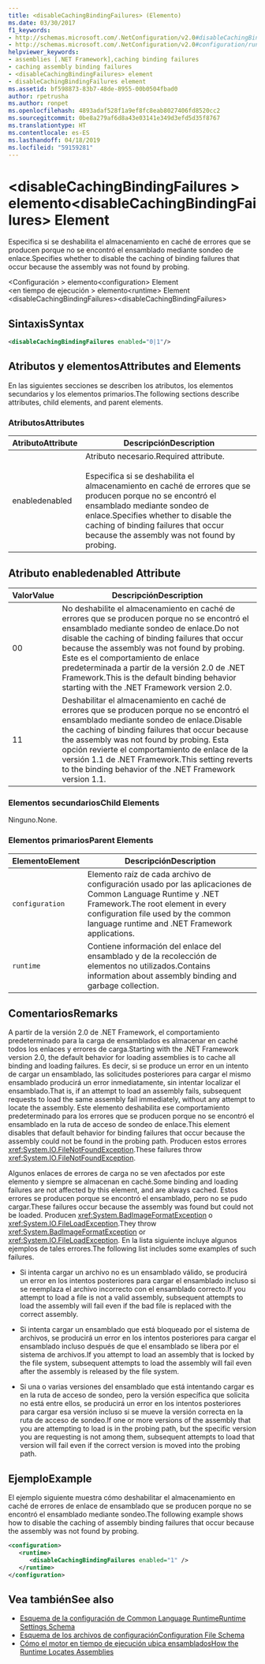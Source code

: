 ```yaml
---
title: <disableCachingBindingFailures> (Elemento)
ms.date: 03/30/2017
f1_keywords:
- http://schemas.microsoft.com/.NetConfiguration/v2.0#disableCachingBindingFailures
- http://schemas.microsoft.com/.NetConfiguration/v2.0#configuration/runtime/disableCachingBindingFailures
helpviewer_keywords:
- assemblies [.NET Framework],caching binding failures
- caching assembly binding failures
- <disableCachingBindingFailures> element
- disableCachingBindingFailures element
ms.assetid: bf598873-83b7-48de-8955-00b0504fbad0
author: rpetrusha
ms.author: ronpet
ms.openlocfilehash: 4893adaf528f1a9ef8fc8eab8027406fd8520cc2
ms.sourcegitcommit: 0be8a279af6d8a43e03141e349d3efd5d35f8767
ms.translationtype: HT
ms.contentlocale: es-ES
ms.lasthandoff: 04/18/2019
ms.locfileid: "59159281"
---
```

# <a name="disablecachingbindingfailures-element"></a><span data-ttu-id="8c0d6-102">\<disableCachingBindingFailures > elemento</span><span class="sxs-lookup"><span data-stu-id="8c0d6-102">\<disableCachingBindingFailures> Element</span></span>
<span data-ttu-id="8c0d6-103">Especifica si se deshabilita el almacenamiento en caché de errores que se producen porque no se encontró el ensamblado mediante sondeo de enlace.</span><span class="sxs-lookup"><span data-stu-id="8c0d6-103">Specifies whether to disable the caching of binding failures that occur because the assembly was not found by probing.</span></span>  
  
 <span data-ttu-id="8c0d6-104">\<Configuración > elemento</span><span class="sxs-lookup"><span data-stu-id="8c0d6-104">\<configuration> Element</span></span>  
<span data-ttu-id="8c0d6-105">\<en tiempo de ejecución > elemento</span><span class="sxs-lookup"><span data-stu-id="8c0d6-105">\<runtime> Element</span></span>  
<span data-ttu-id="8c0d6-106">\<disableCachingBindingFailures></span><span class="sxs-lookup"><span data-stu-id="8c0d6-106">\<disableCachingBindingFailures></span></span>  
  
## <a name="syntax"></a><span data-ttu-id="8c0d6-107">Sintaxis</span><span class="sxs-lookup"><span data-stu-id="8c0d6-107">Syntax</span></span>  
  
```xml  
<disableCachingBindingFailures enabled="0|1"/>  
```  
  
## <a name="attributes-and-elements"></a><span data-ttu-id="8c0d6-108">Atributos y elementos</span><span class="sxs-lookup"><span data-stu-id="8c0d6-108">Attributes and Elements</span></span>  
 <span data-ttu-id="8c0d6-109">En las siguientes secciones se describen los atributos, los elementos secundarios y los elementos primarios.</span><span class="sxs-lookup"><span data-stu-id="8c0d6-109">The following sections describe attributes, child elements, and parent elements.</span></span>  
  
### <a name="attributes"></a><span data-ttu-id="8c0d6-110">Atributos</span><span class="sxs-lookup"><span data-stu-id="8c0d6-110">Attributes</span></span>  
  
|<span data-ttu-id="8c0d6-111">Atributo</span><span class="sxs-lookup"><span data-stu-id="8c0d6-111">Attribute</span></span>|<span data-ttu-id="8c0d6-112">Descripción</span><span class="sxs-lookup"><span data-stu-id="8c0d6-112">Description</span></span>|  
|---------------|-----------------|  
|<span data-ttu-id="8c0d6-113">enabled</span><span class="sxs-lookup"><span data-stu-id="8c0d6-113">enabled</span></span>|<span data-ttu-id="8c0d6-114">Atributo necesario.</span><span class="sxs-lookup"><span data-stu-id="8c0d6-114">Required attribute.</span></span><br /><br /> <span data-ttu-id="8c0d6-115">Especifica si se deshabilita el almacenamiento en caché de errores que se producen porque no se encontró el ensamblado mediante sondeo de enlace.</span><span class="sxs-lookup"><span data-stu-id="8c0d6-115">Specifies whether to disable the caching of binding failures that occur because the assembly was not found by probing.</span></span>|  
  
## <a name="enabled-attribute"></a><span data-ttu-id="8c0d6-116">Atributo enabled</span><span class="sxs-lookup"><span data-stu-id="8c0d6-116">enabled Attribute</span></span>  
  
|<span data-ttu-id="8c0d6-117">Valor</span><span class="sxs-lookup"><span data-stu-id="8c0d6-117">Value</span></span>|<span data-ttu-id="8c0d6-118">Descripción</span><span class="sxs-lookup"><span data-stu-id="8c0d6-118">Description</span></span>|  
|-----------|-----------------|  
|<span data-ttu-id="8c0d6-119">0</span><span class="sxs-lookup"><span data-stu-id="8c0d6-119">0</span></span>|<span data-ttu-id="8c0d6-120">No deshabilite el almacenamiento en caché de errores que se producen porque no se encontró el ensamblado mediante sondeo de enlace.</span><span class="sxs-lookup"><span data-stu-id="8c0d6-120">Do not disable the caching of binding failures that occur because the assembly was not found by probing.</span></span> <span data-ttu-id="8c0d6-121">Este es el comportamiento de enlace predeterminada a partir de la versión 2.0 de .NET Framework.</span><span class="sxs-lookup"><span data-stu-id="8c0d6-121">This is the default binding behavior starting with the .NET Framework version 2.0.</span></span>|  
|<span data-ttu-id="8c0d6-122">1</span><span class="sxs-lookup"><span data-stu-id="8c0d6-122">1</span></span>|<span data-ttu-id="8c0d6-123">Deshabilitar el almacenamiento en caché de errores que se producen porque no se encontró el ensamblado mediante sondeo de enlace.</span><span class="sxs-lookup"><span data-stu-id="8c0d6-123">Disable the caching of binding failures that occur because the assembly was not found by probing.</span></span> <span data-ttu-id="8c0d6-124">Esta opción revierte el comportamiento de enlace de la versión 1.1 de .NET Framework.</span><span class="sxs-lookup"><span data-stu-id="8c0d6-124">This setting reverts to the binding behavior of the .NET Framework version 1.1.</span></span>|  
  
### <a name="child-elements"></a><span data-ttu-id="8c0d6-125">Elementos secundarios</span><span class="sxs-lookup"><span data-stu-id="8c0d6-125">Child Elements</span></span>  
 <span data-ttu-id="8c0d6-126">Ninguno.</span><span class="sxs-lookup"><span data-stu-id="8c0d6-126">None.</span></span>  
  
### <a name="parent-elements"></a><span data-ttu-id="8c0d6-127">Elementos primarios</span><span class="sxs-lookup"><span data-stu-id="8c0d6-127">Parent Elements</span></span>  
  
|<span data-ttu-id="8c0d6-128">Elemento</span><span class="sxs-lookup"><span data-stu-id="8c0d6-128">Element</span></span>|<span data-ttu-id="8c0d6-129">Descripción</span><span class="sxs-lookup"><span data-stu-id="8c0d6-129">Description</span></span>|  
|-------------|-----------------|  
|`configuration`|<span data-ttu-id="8c0d6-130">Elemento raíz de cada archivo de configuración usado por las aplicaciones de Common Language Runtime y .NET Framework.</span><span class="sxs-lookup"><span data-stu-id="8c0d6-130">The root element in every configuration file used by the common language runtime and .NET Framework applications.</span></span>|  
|`runtime`|<span data-ttu-id="8c0d6-131">Contiene información del enlace del ensamblado y de la recolección de elementos no utilizados.</span><span class="sxs-lookup"><span data-stu-id="8c0d6-131">Contains information about assembly binding and garbage collection.</span></span>|  
  
## <a name="remarks"></a><span data-ttu-id="8c0d6-132">Comentarios</span><span class="sxs-lookup"><span data-stu-id="8c0d6-132">Remarks</span></span>  
 <span data-ttu-id="8c0d6-133">A partir de la versión 2.0 de .NET Framework, el comportamiento predeterminado para la carga de ensamblados es almacenar en caché todos los enlaces y errores de carga.</span><span class="sxs-lookup"><span data-stu-id="8c0d6-133">Starting with the .NET Framework version 2.0, the default behavior for loading assemblies is to cache all binding and loading failures.</span></span> <span data-ttu-id="8c0d6-134">Es decir, si se produce un error en un intento de cargar un ensamblado, las solicitudes posteriores para cargar el mismo ensamblado producirá un error inmediatamente, sin intentar localizar el ensamblado.</span><span class="sxs-lookup"><span data-stu-id="8c0d6-134">That is, if an attempt to load an assembly fails, subsequent requests to load the same assembly fail immediately, without any attempt to locate the assembly.</span></span> <span data-ttu-id="8c0d6-135">Este elemento deshabilita ese comportamiento predeterminado para los errores que se producen porque no se encontró el ensamblado en la ruta de acceso de sondeo de enlace.</span><span class="sxs-lookup"><span data-stu-id="8c0d6-135">This element disables that default behavior for binding failures that occur because the assembly could not be found in the probing path.</span></span> <span data-ttu-id="8c0d6-136">Producen estos errores <xref:System.IO.FileNotFoundException>.</span><span class="sxs-lookup"><span data-stu-id="8c0d6-136">These failures throw <xref:System.IO.FileNotFoundException>.</span></span>  
  
 <span data-ttu-id="8c0d6-137">Algunos enlaces de errores de carga no se ven afectados por este elemento y siempre se almacenan en caché.</span><span class="sxs-lookup"><span data-stu-id="8c0d6-137">Some binding and loading failures are not affected by this element, and are always cached.</span></span> <span data-ttu-id="8c0d6-138">Estos errores se producen porque se encontró el ensamblado, pero no se pudo cargar.</span><span class="sxs-lookup"><span data-stu-id="8c0d6-138">These failures occur because the assembly was found but could not be loaded.</span></span> <span data-ttu-id="8c0d6-139">Producen <xref:System.BadImageFormatException> o <xref:System.IO.FileLoadException>.</span><span class="sxs-lookup"><span data-stu-id="8c0d6-139">They throw <xref:System.BadImageFormatException> or <xref:System.IO.FileLoadException>.</span></span> <span data-ttu-id="8c0d6-140">En la lista siguiente incluye algunos ejemplos de tales errores.</span><span class="sxs-lookup"><span data-stu-id="8c0d6-140">The following list includes some examples of such failures.</span></span>  
  
-   <span data-ttu-id="8c0d6-141">Si intenta cargar un archivo no es un ensamblado válido, se producirá un error en los intentos posteriores para cargar el ensamblado incluso si se reemplaza el archivo incorrecto con el ensamblado correcto.</span><span class="sxs-lookup"><span data-stu-id="8c0d6-141">If you attempt to load a file is not a valid assembly, subsequent attempts to load the assembly will fail even if the bad file is replaced with the correct assembly.</span></span>  
  
-   <span data-ttu-id="8c0d6-142">Si intenta cargar un ensamblado que está bloqueado por el sistema de archivos, se producirá un error en los intentos posteriores para cargar el ensamblado incluso después de que el ensamblado se libera por el sistema de archivos.</span><span class="sxs-lookup"><span data-stu-id="8c0d6-142">If you attempt to load an assembly that is locked by the file system, subsequent attempts to load the assembly will fail even after the assembly is released by the file system.</span></span>  
  
-   <span data-ttu-id="8c0d6-143">Si una o varias versiones del ensamblado que está intentando cargar es en la ruta de acceso de sondeo, pero la versión específica que solicita no está entre ellos, se producirá un error en los intentos posteriores para cargar esa versión incluso si se mueve la versión correcta en la ruta de acceso de sondeo.</span><span class="sxs-lookup"><span data-stu-id="8c0d6-143">If one or more versions of the assembly that you are attempting to load is in the probing path, but the specific version you are requesting is not among them, subsequent attempts to load that version will fail even if the correct version is moved into the probing path.</span></span>  
  
## <a name="example"></a><span data-ttu-id="8c0d6-144">Ejemplo</span><span class="sxs-lookup"><span data-stu-id="8c0d6-144">Example</span></span>  
 <span data-ttu-id="8c0d6-145">El ejemplo siguiente muestra cómo deshabilitar el almacenamiento en caché de errores de enlace de ensamblado que se producen porque no se encontró el ensamblado mediante sondeo.</span><span class="sxs-lookup"><span data-stu-id="8c0d6-145">The following example shows how to disable the caching of assembly binding failures that occur because the assembly was not found by probing.</span></span>  
  
```xml  
<configuration>  
   <runtime>  
      <disableCachingBindingFailures enabled="1" />  
   </runtime>  
</configuration>  
```  
  
## <a name="see-also"></a><span data-ttu-id="8c0d6-146">Vea también</span><span class="sxs-lookup"><span data-stu-id="8c0d6-146">See also</span></span>

- [<span data-ttu-id="8c0d6-147">Esquema de la configuración de Common Language Runtime</span><span class="sxs-lookup"><span data-stu-id="8c0d6-147">Runtime Settings Schema</span></span>](../../../../../docs/framework/configure-apps/file-schema/runtime/index.md)
- [<span data-ttu-id="8c0d6-148">Esquema de los archivos de configuración</span><span class="sxs-lookup"><span data-stu-id="8c0d6-148">Configuration File Schema</span></span>](../../../../../docs/framework/configure-apps/file-schema/index.md)
- [<span data-ttu-id="8c0d6-149">Cómo el motor en tiempo de ejecución ubica ensamblados</span><span class="sxs-lookup"><span data-stu-id="8c0d6-149">How the Runtime Locates Assemblies</span></span>](../../../../../docs/framework/deployment/how-the-runtime-locates-assemblies.md)
